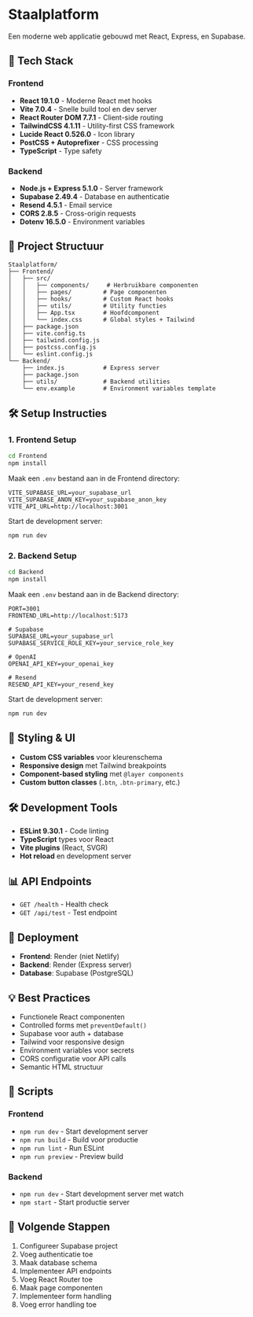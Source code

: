 # Staalplatform

Een moderne web applicatie gebouwd met React, Express, en Supabase.

## 🚀 Tech Stack

### Frontend
- **React 19.1.0** - Moderne React met hooks
- **Vite 7.0.4** - Snelle build tool en dev server
- **React Router DOM 7.7.1** - Client-side routing
- **TailwindCSS 4.1.11** - Utility-first CSS framework
- **Lucide React 0.526.0** - Icon library
- **PostCSS + Autoprefixer** - CSS processing
- **TypeScript** - Type safety

### Backend
- **Node.js + Express 5.1.0** - Server framework
- **Supabase 2.49.4** - Database en authenticatie
- **Resend 4.5.1** - Email service
- **CORS 2.8.5** - Cross-origin requests
- **Dotenv 16.5.0** - Environment variables

## 📁 Project Structuur

```
Staalplatform/
├── Frontend/
│   ├── src/
│   │   ├── components/     # Herbruikbare componenten
│   │   ├── pages/         # Page componenten
│   │   ├── hooks/         # Custom React hooks
│   │   ├── utils/         # Utility functies
│   │   ├── App.tsx        # Hoofdcomponent
│   │   └── index.css      # Global styles + Tailwind
│   ├── package.json
│   ├── vite.config.ts
│   ├── tailwind.config.js
│   ├── postcss.config.js
│   └── eslint.config.js
└── Backend/
    ├── index.js           # Express server
    ├── package.json
    ├── utils/             # Backend utilities
    └── env.example        # Environment variables template
```

## 🛠️ Setup Instructies

### 1. Frontend Setup

```bash
cd Frontend
npm install
```

Maak een `.env` bestand aan in de Frontend directory:
```env
VITE_SUPABASE_URL=your_supabase_url
VITE_SUPABASE_ANON_KEY=your_supabase_anon_key
VITE_API_URL=http://localhost:3001
```

Start de development server:
```bash
npm run dev
```

### 2. Backend Setup

```bash
cd Backend
npm install
```

Maak een `.env` bestand aan in de Backend directory:
```env
PORT=3001
FRONTEND_URL=http://localhost:5173

# Supabase
SUPABASE_URL=your_supabase_url
SUPABASE_SERVICE_ROLE_KEY=your_service_role_key

# OpenAI
OPENAI_API_KEY=your_openai_key

# Resend
RESEND_API_KEY=your_resend_key
```

Start de development server:
```bash
npm run dev
```

## 🎨 Styling & UI

- **Custom CSS variables** voor kleurenschema
- **Responsive design** met Tailwind breakpoints
- **Component-based styling** met `@layer components`
- **Custom button classes** (`.btn`, `.btn-primary`, etc.)

## 🛠️ Development Tools

- **ESLint 9.30.1** - Code linting
- **TypeScript** types voor React
- **Vite plugins** (React, SVGR)
- **Hot reload** en development server

## 📊 API Endpoints

- `GET /health` - Health check
- `GET /api/test` - Test endpoint

## 🚀 Deployment

- **Frontend**: Render (niet Netlify)
- **Backend**: Render (Express server)
- **Database**: Supabase (PostgreSQL)

## 💡 Best Practices

- Functionele React componenten
- Controlled forms met `preventDefault()`
- Supabase voor auth + database
- Tailwind voor responsive design
- Environment variables voor secrets
- CORS configuratie voor API calls
- Semantic HTML structuur

## 🔧 Scripts

### Frontend
- `npm run dev` - Start development server
- `npm run build` - Build voor productie
- `npm run lint` - Run ESLint
- `npm run preview` - Preview build

### Backend
- `npm run dev` - Start development server met watch
- `npm start` - Start productie server

## 📝 Volgende Stappen

1. Configureer Supabase project
2. Voeg authenticatie toe
3. Maak database schema
4. Implementeer API endpoints
5. Voeg React Router toe
6. Maak page componenten
7. Implementeer form handling
8. Voeg error handling toe 